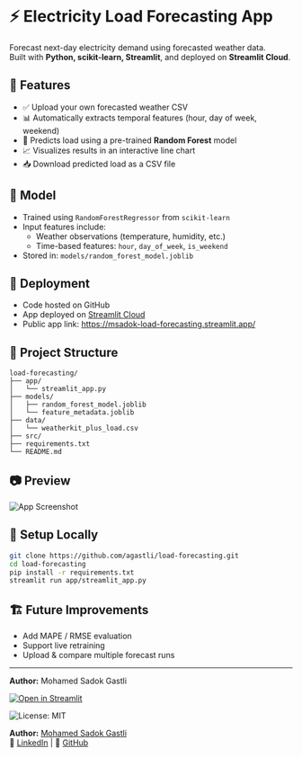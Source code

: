 # ⚡ Electricity Load Forecasting App

Forecast next-day electricity demand using forecasted weather data.  
Built with **Python, scikit-learn, Streamlit**, and deployed on **Streamlit Cloud**.

## 📌 Features

- ✅ Upload your own forecasted weather CSV
- 📊 Automatically extracts temporal features (hour, day of week, weekend)
- 🤖 Predicts load using a pre-trained **Random Forest** model
- 📈 Visualizes results in an interactive line chart
- 📥 Download predicted load as a CSV file

## 🧠 Model

- Trained using `RandomForestRegressor` from `scikit-learn`
- Input features include:
  - Weather observations (temperature, humidity, etc.)
  - Time-based features: `hour`, `day_of_week`, `is_weekend`
- Stored in: `models/random_forest_model.joblib`

## 🚀 Deployment

- Code hosted on GitHub
- App deployed on [Streamlit Cloud](https://streamlit.io/cloud)
- Public app link: https://msadok-load-forecasting.streamlit.app/

## 📁 Project Structure

```
load-forecasting/
├── app/
│   └── streamlit_app.py
├── models/
│   ├── random_forest_model.joblib
│   └── feature_metadata.joblib
├── data/
│   └── weatherkit_plus_load.csv
├── src/
├── requirements.txt
└── README.md
```

## 📷 Preview

![App Screenshot](https://user-images.githubusercontent.com/placeholder/screenshot.png)

## 🔧 Setup Locally

```bash
git clone https://github.com/agastli/load-forecasting.git
cd load-forecasting
pip install -r requirements.txt
streamlit run app/streamlit_app.py
```

## 🏗️ Future Improvements

- Add MAPE / RMSE evaluation
- Support live retraining
- Upload & compare multiple forecast runs

---

**Author:** Mohamed Sadok Gastli  

[![Open in Streamlit](https://static.streamlit.io/badges/streamlit_badge_black_white.svg)](https://msadok-load-forecasting.streamlit.app/)

![License: MIT](https://img.shields.io/badge/License-MIT-yellow.svg)

**Author:** [Mohamed Sadok Gastli](mailto:msgastli@gmail.com)  
💼 [LinkedIn](https://www.linkedin.com/in/msgastli) | 🧠 [GitHub](https://github.com/msgastli)
